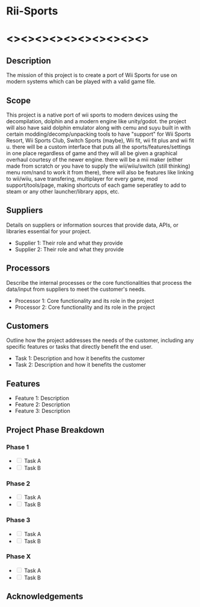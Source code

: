 # Rii-Sports

# <><><><><><><><><><>

## Description
The mission of this project is to create a port of Wii Sports for use on modern systems which can be played with a valid game file.

## Scope
This project is a native port of wii sports to modern devices using the decompilation, dolphin and a modern engine like unity/godot. the project will also have said dolphin emulator along with cemu and suyu built in with certain modding/decomp/unpacking tools to have "support" for Wii Sports Resort, Wii Sports Club, Switch Sports (maybe), Wii fit, wii fit plus and wii fit u. there will be a custom interface that puts all the sports/features/settings in one place regardless of game and they will all be given a graphical overhaul courtesy of the newer engine. there will be a mii maker (either made from scratch or you have to supply the wii/wiiu/switch (still thinking) menu rom/nand to work it from there), there will also be features like linking to wii/wiiu, save transfering, multiplayer for every game, mod support/tools/page, making shortcuts of each game seperatley to add to steam or any other launcher/library apps, etc.

## Suppliers
Details on suppliers or information sources that provide data, APIs, or libraries essential for your project.

- Supplier 1: Their role and what they provide
- Supplier 2: Their role and what they provide
## Processors
Describe the internal processes or the core functionalities that process the data/input from suppliers to meet the customer's needs.

- Processor 1: Core functionality and its role in the project
- Processor 2: Core functionality and its role in the project
## Customers
Outline how the project addresses the needs of the customer, including any specific features or tasks that directly benefit the end user.

- Task 1: Description and how it benefits the customer
- Task 2: Description and how it benefits the customer

## Features
- Feature 1: Description
- Feature 2: Description
- Feature 3: Description

## Project Phase Breakdown

### Phase 1
- <input type="checkbox" disabled /> Task A
- <input type="checkbox" disabled /> Task B

### Phase 2
- <input type="checkbox" disabled /> Task A
- <input type="checkbox" disabled /> Task B

### Phase 3
- <input type="checkbox" disabled /> Task A
- <input type="checkbox" disabled /> Task B

### Phase X
- <input type="checkbox" disabled /> Task A
- <input type="checkbox" disabled /> Task B

## Acknowledgements
